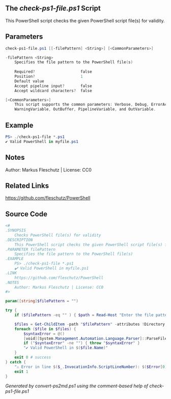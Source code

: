 ## The *check-ps1-file.ps1* Script

This PowerShell script checks the given PowerShell script file(s) for validity.

## Parameters
```powershell
check-ps1-file.ps1 [[-filePattern] <String>] [<CommonParameters>]

-filePattern <String>
    Specifies the file pattern to the PowerShell file(s)
    
    Required?                    false
    Position?                    1
    Default value                
    Accept pipeline input?       false
    Accept wildcard characters?  false

[<CommonParameters>]
    This script supports the common parameters: Verbose, Debug, ErrorAction, ErrorVariable, WarningAction, 
    WarningVariable, OutBuffer, PipelineVariable, and OutVariable.
```

## Example
```powershell
PS> ./check-ps1-file *.ps1
✔️ Valid PowerShell in myfile.ps1

```

## Notes
Author: Markus Fleschutz | License: CC0

## Related Links
https://github.com/fleschutz/PowerShell

## Source Code
```powershell
<#
.SYNOPSIS
	Checks PowerShell file(s) for validity
.DESCRIPTION
	This PowerShell script checks the given PowerShell script file(s) for validity.
.PARAMETER filePattern
	Specifies the file pattern to the PowerShell file(s)
.EXAMPLE
	PS> ./check-ps1-file *.ps1
	✔️ Valid PowerShell in myfile.ps1
.LINK
	https://github.com/fleschutz/PowerShell
.NOTES
	Author: Markus Fleschutz | License: CC0
#>

param([string]$filePattern = "")

try {
	if ($filePattern -eq "" ) { $path = Read-Host "Enter the file pattern to the PowerShell file(s)" }

	$files = Get-ChildItem -path "$filePattern" -attributes !Directory
	foreach ($file in $files) {
		$syntaxError = @()
		[void][System.Management.Automation.Language.Parser]::ParseFile($file, [ref]$null, [ref]$syntaxError)
		if ("$syntaxError" -ne "") { throw "$syntaxError" }
		"✔️ Valid PowerShell in $($file.Name)"
	}
	exit 0 # success
} catch {
	"⚠️ Error in line $($_.InvocationInfo.ScriptLineNumber): $($Error[0])"
	exit 1
}
```

*Generated by convert-ps2md.ps1 using the comment-based help of check-ps1-file.ps1*
